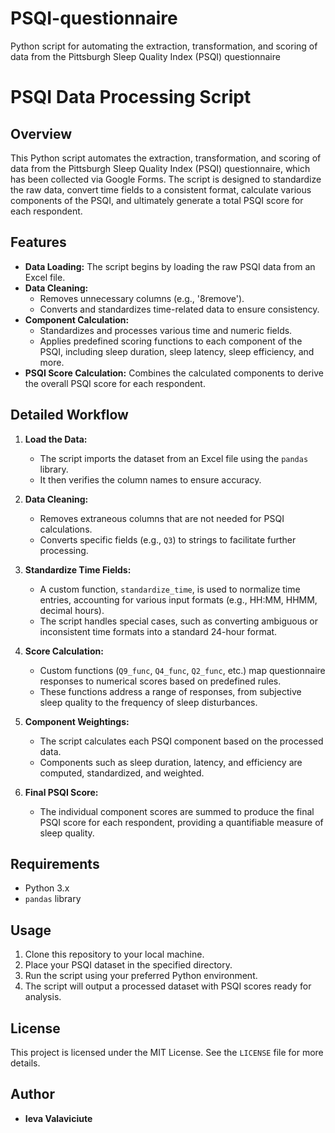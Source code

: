 # PSQI-questionnaire
Python script for automating the extraction, transformation, and scoring of data from the Pittsburgh Sleep Quality Index (PSQI) questionnaire

# PSQI Data Processing Script

## Overview

This Python script automates the extraction, transformation, and scoring of data from the Pittsburgh Sleep Quality Index (PSQI) questionnaire, which has been collected via Google Forms. The script is designed to standardize the raw data, convert time fields to a consistent format, calculate various components of the PSQI, and ultimately generate a total PSQI score for each respondent.

## Features

- **Data Loading:** The script begins by loading the raw PSQI data from an Excel file.
- **Data Cleaning:**
  - Removes unnecessary columns (e.g., '8remove').
  - Converts and standardizes time-related data to ensure consistency.
- **Component Calculation:**
  - Standardizes and processes various time and numeric fields.
  - Applies predefined scoring functions to each component of the PSQI, including sleep duration, sleep latency, sleep efficiency, and more.
- **PSQI Score Calculation:** Combines the calculated components to derive the overall PSQI score for each respondent.

## Detailed Workflow

1. **Load the Data:**
   - The script imports the dataset from an Excel file using the `pandas` library.
   - It then verifies the column names to ensure accuracy.

2. **Data Cleaning:**
   - Removes extraneous columns that are not needed for PSQI calculations.
   - Converts specific fields (e.g., `Q3`) to strings to facilitate further processing.

3. **Standardize Time Fields:**
   - A custom function, `standardize_time`, is used to normalize time entries, accounting for various input formats (e.g., HH:MM, HHMM, decimal hours).
   - The script handles special cases, such as converting ambiguous or inconsistent time formats into a standard 24-hour format.

4. **Score Calculation:**
   - Custom functions (`Q9_func`, `Q4_func`, `Q2_func`, etc.) map questionnaire responses to numerical scores based on predefined rules.
   - These functions address a range of responses, from subjective sleep quality to the frequency of sleep disturbances.

5. **Component Weightings:**
   - The script calculates each PSQI component based on the processed data.
   - Components such as sleep duration, latency, and efficiency are computed, standardized, and weighted.

6. **Final PSQI Score:**
   - The individual component scores are summed to produce the final PSQI score for each respondent, providing a quantifiable measure of sleep quality.

## Requirements

- Python 3.x
- `pandas` library

## Usage

1. Clone this repository to your local machine.
2. Place your PSQI dataset in the specified directory.
3. Run the script using your preferred Python environment.
4. The script will output a processed dataset with PSQI scores ready for analysis.

## License

This project is licensed under the MIT License. See the `LICENSE` file for more details.

## Author

- **Ieva Valaviciute**
